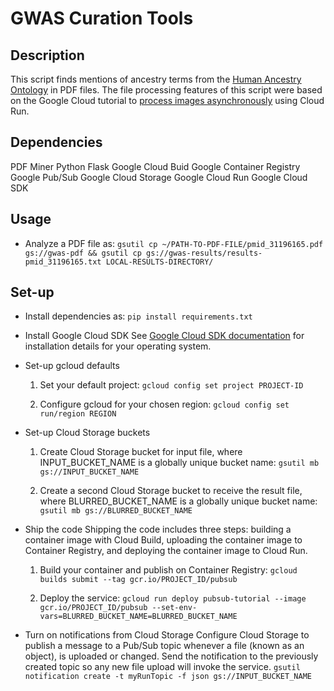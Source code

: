 # GWAS Curation Tools

## Description
This script finds mentions of ancestry terms from the [Human Ancestry Ontology](https://www.ebi.ac.uk/ols/ontologies/hancestro) in PDF files. The file processing features of this script were based on the Google Cloud tutorial to [process images asynchronously](https://cloud.google.com/run/docs/tutorials/image-processing) using Cloud Run.


## Dependencies
PDF Miner
Python
Flask
Google Cloud Buid
Google Container Registry
Google Pub/Sub
Google Cloud Storage
Google Cloud Run
Google Cloud SDK


## Usage
* Analyze a PDF file as:
`gsutil cp ~/PATH-TO-PDF-FILE/pmid_31196165.pdf gs://gwas-pdf && gsutil cp gs://gwas-results/results-pmid_31196165.txt LOCAL-RESULTS-DIRECTORY/`


## Set-up
* Install dependencies as:
`pip install requirements.txt`

* Install Google Cloud SDK
See [Google Cloud SDK documentation](https://cloud.google.com/sdk/docs) for installation details for your operating system.

* Set-up gcloud defaults
  1. Set your default project:
  `gcloud config set project PROJECT-ID`

  2. Configure gcloud for your chosen region:
  `gcloud config set run/region REGION`

* Set-up Cloud Storage buckets
  1. Create Cloud Storage bucket for input file, where INPUT_BUCKET_NAME is a globally unique bucket name:
  `gsutil mb gs://INPUT_BUCKET_NAME`

  2. Create a second Cloud Storage bucket to receive the result file, where BLURRED_BUCKET_NAME is a globally unique bucket name:
  `gsutil mb gs://BLURRED_BUCKET_NAME`

* Ship the code
Shipping the code includes three steps: building a container image with Cloud Build, uploading the container image to Container Registry, and deploying the container image to Cloud Run.

  1. Build your container and publish on Container Registry:
  `gcloud builds submit --tag gcr.io/PROJECT_ID/pubsub`

  2. Deploy the service:
  `gcloud run deploy pubsub-tutorial --image gcr.io/PROJECT_ID/pubsub --set-env-vars=BLURRED_BUCKET_NAME=BLURRED_BUCKET_NAME`

* Turn on notifications from Cloud Storage
Configure Cloud Storage to publish a message to a Pub/Sub topic whenever a file (known as an object), is uploaded or changed. Send the notification to the previously created topic so any new file upload will invoke the service.
`gsutil notification create -t myRunTopic -f json gs://INPUT_BUCKET_NAME`



